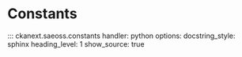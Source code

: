 # Constants

::: ckanext.saeoss.constants
    handler: python
    options:
        docstring_style: sphinx
        heading_level: 1
        show_source: true